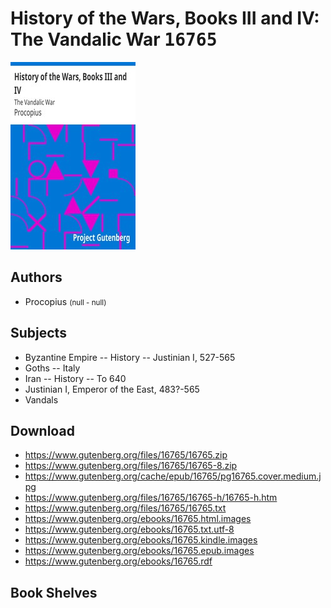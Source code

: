 # History of the Wars, Books III and IV: The Vandalic War <kbd>16765</kbd>

![](./cover.medium.jpg "")

## Authors


 - Procopius <small>(null - null)</small>

## Subjects


 - Byzantine Empire -- History -- Justinian I, 527-565
 - Goths -- Italy
 - Iran -- History -- To 640
 - Justinian I, Emperor of the East, 483?-565
 - Vandals

## Download


 - https://www.gutenberg.org/files/16765/16765.zip
 - https://www.gutenberg.org/files/16765/16765-8.zip
 - https://www.gutenberg.org/cache/epub/16765/pg16765.cover.medium.jpg
 - https://www.gutenberg.org/files/16765/16765-h/16765-h.htm
 - https://www.gutenberg.org/files/16765/16765.txt
 - https://www.gutenberg.org/ebooks/16765.html.images
 - https://www.gutenberg.org/ebooks/16765.txt.utf-8
 - https://www.gutenberg.org/ebooks/16765.kindle.images
 - https://www.gutenberg.org/ebooks/16765.epub.images
 - https://www.gutenberg.org/ebooks/16765.rdf

## Book Shelves


